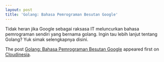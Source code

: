 ```yaml
---
layout: post
title: 'Golang: Bahasa Pemrograman Besutan Google'
---
```


<p>Tidak heran jika Google sebagai raksasa IT meluncurkan bahasa pemrograman sendiri yang bernama golang. Ingin tau lebih lanjut tentang Golang? Yuk simak selengkapnya disini.</p>
<p>The post <a rel="nofollow" href="https://cloudinesia.com/golang-bahasa-pemrograman-besutan-google/">Golang: Bahasa Pemrograman Besutan Google</a> appeared first on <a rel="nofollow" href="https://cloudinesia.com">Cloudinesia</a>.</p>

